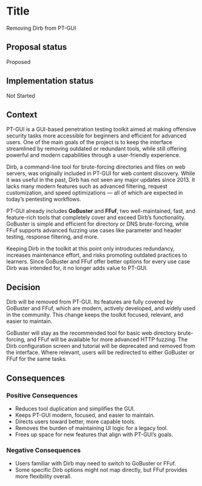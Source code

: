 # Title

Removing Dirb from PT-GUI

## Proposal status

Proposed

## Implementation status

Not Started

## Context

PT-GUI is a GUI-based penetration testing toolkit aimed at making offensive security tasks more accessible for beginners and efficient for advanced users. One of the main goals of the project is to keep the interface streamlined by removing outdated or redundant tools, while still offering powerful and modern capabilities through a user-friendly experience.

Dirb, a command-line tool for brute-forcing directories and files on web servers, was originally included in PT-GUI for web content discovery. While it was useful in the past, Dirb has not seen any major updates since 2013. It lacks many modern features such as advanced filtering, request customization, and speed optimizations — all of which are expected in today’s pentesting workflows.

PT-GUI already includes **GoBuster** and **FFuf**, two well-maintained, fast, and feature-rich tools that completely cover and exceed Dirb’s functionality. GoBuster is simple and efficient for directory or DNS brute-forcing, while FFuf supports advanced fuzzing use cases like parameter and header testing, response filtering, and more.

Keeping Dirb in the toolkit at this point only introduces redundancy, increases maintenance effort, and risks promoting outdated practices to learners. Since GoBuster and FFuf offer better options for every use case Dirb was intended for, it no longer adds value to PT-GUI.

## Decision

Dirb will be removed from PT-GUI. Its features are fully covered by GoBuster and FFuf, which are modern, actively developed, and widely used in the community. This change keeps the toolkit focused, relevant, and easier to maintain.

GoBuster will stay as the recommended tool for basic web directory brute-forcing, and FFuf will be available for more advanced HTTP fuzzing. The Dirb configuration screen and tutorial will be deprecated and removed from the interface. Where relevant, users will be redirected to either GoBuster or FFuf for the same tasks.

## Consequences

### Positive Consequences

-   Reduces tool duplication and simplifies the GUI.
-   Keeps PT-GUI modern, focused, and easier to maintain.
-   Directs users toward better, more capable tools.
-   Removes the burden of maintaining UI logic for a legacy tool.
-   Frees up space for new features that align with PT-GUI’s goals.

### Negative Consequences

-   Users familiar with Dirb may need to switch to GoBuster or FFuf.
-   Some specific Dirb options might not map directly, but FFuf provides more flexibility overall.
